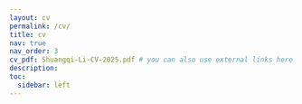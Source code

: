 ```yaml
---
layout: cv
permalink: /cv/
title: cv
nav: true
nav_order: 3
cv_pdf: Shuangqi-Li-CV-2025.pdf # you can also use external links here
description: 
toc:
  sidebar: left
---
```

